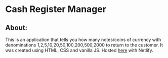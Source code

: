 # Cash Register Manager
## About:
This is an application that tells you how many notes/coins of currency with denominations 1,2,5,10,20,50,100,200,500,2000 to return to the customer.
It was created using HTML, CSS and vanilla JS. 
Hosted [here](https://uttams-change-calculator.netlify.app/) with Netlify.
